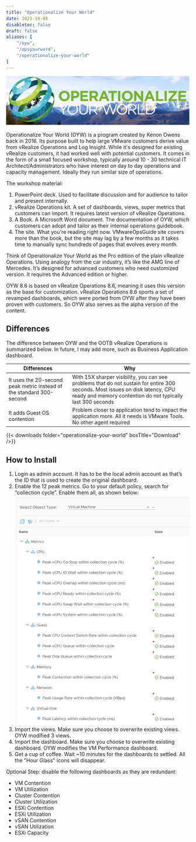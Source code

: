 ```yaml
---
title: "Operationalize Your World"
date: 2021-10-08
disabletoc: false
draft: false
aliases: [
    "/oyw",
    "/opsyourword",
    "/operationalize-your-world"
]
---
```


![](operationalize-your-world.png)

Operationalize Your World (OYW) is a program created by Kenon Owens back in 2016. Its purpose built to help large VMware customers derive value from vRealize Operations and Log Insight. While it's designed for existing vRealize customers, it had worked well with potential customers. It comes in the form of a small focused workshop, typically around 10 - 30 technical IT Architect/Administrators who have interest on day to day operations and capacity management. Ideally they run similar size of operations.

The workshop material:
1. PowerPoint deck. Used to facilitate discussion and for audience to tailor and present internally.
1. vRealize Operations kit. A set of dashboards, views, super metrics that customers can import. It requires latest version of vRealize Operations.
1. A Book. A Microsoft Word document. The documentation of OYW, which customers can adopt and tailor as their internal operations guidebook.
1. The site. What you're reading right now. VMwareOpsGuide site covers more than the book, but the site may lag by a few months as it takes time to manually sync hundreds of pages that evolves every month.

Think of Operationalize Your World as the Pro edition of the plain vRealize Operations. Using analogy from the car industry, it’s like the AMG line of Mercedes. It’s designed for advanced customers who need customized version. It requires the Advanced edition or higher.

OYW 8.6 is based on vRealize Operations 8.6, meaning it uses this version as the base for customization. vRealize Operations 8.6 sports a set of revamped dashboards, which were ported from OYW after they have been proven with customers. So OYW also serves as the alpha version of the content.

## Differences

The difference between OYW and the OOTB vRealize Operations is summarized below. In future, I may add more, such as Business Application dashboard.

| Differences | Why |
| --- | --- |
| It uses the 20-second peak metric instead of the standard 300-second | With 15X sharper visibility, you can see problems that do not sustain for entire 300 seconds. Most issues on disk latency, CPU ready and memory contention do not typically last 300 seconds  |
| It adds Guest OS contention | Problem closer to application tend to impact the application more. All it needs is VMware Tools. No other agent required |

{{< downloads folder="operationalize-your-world" boxTitle="Download" />}}

## How to Install

1. Login as admin account. It has to be the local admin account as that’s the ID that is used to create the original dashboard.
1. Enable the 12 peak metrics. Go to your default policy, search for “collection cycle”. Enable them all, as shown below:
![](Policy.png)
1. Import the views. Make sure you choose to overwrite existing views. OYW modified 3 views.
1. Import the dashboard. Make sure you choose to overwrite existing dashboard. OYW modifies the VM Performance dashboard.
1. Get a cup of coffee. Wait ~10 minutes for the dashboards to settled. All the "Hour Glass" icons will disappear.

Optional Step: disable the following dashboards as they are redundant:

- VM Contention
- VM Utilization
- Cluster Contention
- Cluster Utilization
- ESXi Contention
- ESXi Utilization
- vSAN Contention
- vSAN Utilization
- ESXi Capacity
